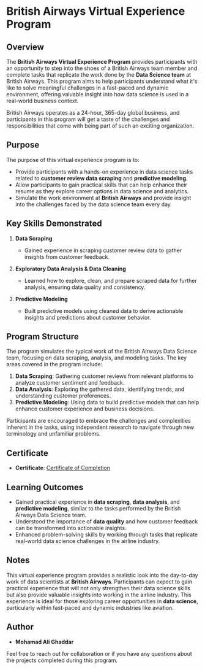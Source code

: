 # British Airways Virtual Experience Program

## Overview
The **British Airways Virtual Experience Program** provides participants with an opportunity to step into the shoes of a British Airways team member and complete tasks that replicate the work done by the **Data Science team** at British Airways. This program aims to help participants understand what it's like to solve meaningful challenges in a fast-paced and dynamic environment, offering valuable insight into how data science is used in a real-world business context.

British Airways operates as a 24-hour, 365-day global business, and participants in this program will get a taste of the challenges and responsibilities that come with being part of such an exciting organization.

## Purpose
The purpose of this virtual experience program is to:

- Provide participants with a hands-on experience in data science tasks related to **customer review data scraping** and **predictive modeling**.
- Allow participants to gain practical skills that can help enhance their resume as they explore career options in data science and analytics.
- Simulate the work environment at **British Airways** and provide insight into the challenges faced by the data science team every day.

## Key Skills Demonstrated
1. **Data Scraping**
   - Gained experience in scraping customer review data to gather insights from customer feedback.

2. **Exploratory Data Analysis & Data Cleaning**
   - Learned how to explore, clean, and prepare scraped data for further analysis, ensuring data quality and consistency.

3. **Predictive Modeling**
   - Built predictive models using cleaned data to derive actionable insights and predictions about customer behavior.

## Program Structure
The program simulates the typical work of the British Airways Data Science team, focusing on data scraping, analysis, and modeling tasks. The key areas covered in the program include:

1. **Data Scraping**: Gathering customer reviews from relevant platforms to analyze customer sentiment and feedback.
2. **Data Analysis**: Exploring the gathered data, identifying trends, and understanding customer preferences.
3. **Predictive Modeling**: Using data to build predictive models that can help enhance customer experience and business decisions.

Participants are encouraged to embrace the challenges and complexities inherent in the tasks, using independent research to navigate through new terminology and unfamiliar problems.

## Certificate
- **Certificate**: [Certificate of Completion](https://forage-uploads-prod.s3.amazonaws.com/completion-certificates/British%20Airways/NjynCWzGSaWXQCxSX_British%20Airways_oBAQNoNcnQjEu6Ezt_1689773953964_completion_certificate.pdf)

## Learning Outcomes
- Gained practical experience in **data scraping**, **data analysis**, and **predictive modeling**, similar to the tasks performed by the British Airways Data Science team.
- Understood the importance of **data quality** and how customer feedback can be transformed into actionable insights.
- Enhanced problem-solving skills by working through tasks that replicate real-world data science challenges in the airline industry.

## Notes
This virtual experience program provides a realistic look into the day-to-day work of data scientists at **British Airways**. Participants can expect to gain practical experience that will not only strengthen their data science skills but also provide valuable insights into working in the airline industry. This experience is ideal for those exploring career opportunities in **data science**, particularly within fast-paced and dynamic industries like aviation.

## Author
- **Mohamad Ali Ghaddar**

Feel free to reach out for collaboration or if you have any questions about the projects completed during this program.